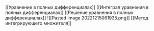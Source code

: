 [[Уравнение в полных дифференциалах]]
[[Интеграл уравнения в полных дифференциалах]]
[[Решение уравнения в полных дифференциалах]]
![[Pasted image 20221215061935.png]]
[[Метод интегрирующего множителя]]
